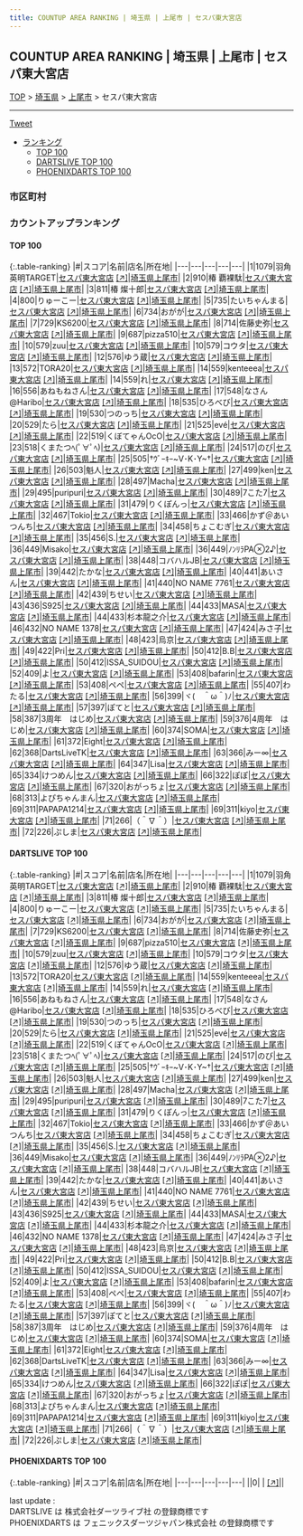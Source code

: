 ```yaml
---
title: COUNTUP AREA RANKING | 埼玉県 | 上尾市 | セスパ東大宮店
---
```

## COUNTUP AREA RANKING | 埼玉県 | 上尾市 | セスパ東大宮店

[TOP](/darts/rank/) > [埼玉県](/darts/rank/埼玉県/) > [上尾市](/darts/rank/埼玉県/上尾市/) > セスパ東大宮店

___

<a href="https://twitter.com/share?ref_src=twsrc%5Etfw" data-text="COUNTUP AREA RANKING | 埼玉県上尾市セスパ東大宮店" class="twitter-share-button" data-hashtags="DARTSLIVE,PHOENIXDARTS,darts,ダーツ" data-show-count="false">Tweet</a>

* [ランキング](#カウントアップランキング)
    * [TOP 100](#top-100)
    * [DARTSLIVE TOP 100](#dartslive-top-100)
    * [PHOENIXDARTS TOP 100](#phoenixdarts-top-100)

### 市区町村

<ul>

</ul>

### カウントアップランキング

#### TOP 100



{:.table-ranking}
|#|スコア|名前|店名|所在地|
|---|---|---|---|---|
|1|1079|<span class="rank-name-dl">羽角英明TARGET</span>|<a href="/darts/rank/shops/ed262f0c6525d0c70d9b047a20a7ba1e.html">セスパ東大宮店</a> <a href="https://search.dartslive.com/jp/shop/ed262f0c6525d0c70d9b047a20a7ba1e">[↗]</a>|<a href="/darts/rank/埼玉県/上尾市">埼玉県上尾市</a>|
|2|910|<span class="rank-name-dl">椿 覇裸駄</span>|<a href="/darts/rank/shops/ed262f0c6525d0c70d9b047a20a7ba1e.html">セスパ東大宮店</a> <a href="https://search.dartslive.com/jp/shop/ed262f0c6525d0c70d9b047a20a7ba1e">[↗]</a>|<a href="/darts/rank/埼玉県/上尾市">埼玉県上尾市</a>|
|3|811|<span class="rank-name-dl">椿 燦十郎</span>|<a href="/darts/rank/shops/ed262f0c6525d0c70d9b047a20a7ba1e.html">セスパ東大宮店</a> <a href="https://search.dartslive.com/jp/shop/ed262f0c6525d0c70d9b047a20a7ba1e">[↗]</a>|<a href="/darts/rank/埼玉県/上尾市">埼玉県上尾市</a>|
|4|800|<span class="rank-name-dl">りゅーこー</span>|<a href="/darts/rank/shops/ed262f0c6525d0c70d9b047a20a7ba1e.html">セスパ東大宮店</a> <a href="https://search.dartslive.com/jp/shop/ed262f0c6525d0c70d9b047a20a7ba1e">[↗]</a>|<a href="/darts/rank/埼玉県/上尾市">埼玉県上尾市</a>|
|5|735|<span class="rank-name-dl">たいちゃんまる</span>|<a href="/darts/rank/shops/ed262f0c6525d0c70d9b047a20a7ba1e.html">セスパ東大宮店</a> <a href="https://search.dartslive.com/jp/shop/ed262f0c6525d0c70d9b047a20a7ba1e">[↗]</a>|<a href="/darts/rank/埼玉県/上尾市">埼玉県上尾市</a>|
|6|734|<span class="rank-name-dl">おがが</span>|<a href="/darts/rank/shops/ed262f0c6525d0c70d9b047a20a7ba1e.html">セスパ東大宮店</a> <a href="https://search.dartslive.com/jp/shop/ed262f0c6525d0c70d9b047a20a7ba1e">[↗]</a>|<a href="/darts/rank/埼玉県/上尾市">埼玉県上尾市</a>|
|7|729|<span class="rank-name-dl">KS6200</span>|<a href="/darts/rank/shops/ed262f0c6525d0c70d9b047a20a7ba1e.html">セスパ東大宮店</a> <a href="https://search.dartslive.com/jp/shop/ed262f0c6525d0c70d9b047a20a7ba1e">[↗]</a>|<a href="/darts/rank/埼玉県/上尾市">埼玉県上尾市</a>|
|8|714|<span class="rank-name-dl">佐藤史弥</span>|<a href="/darts/rank/shops/ed262f0c6525d0c70d9b047a20a7ba1e.html">セスパ東大宮店</a> <a href="https://search.dartslive.com/jp/shop/ed262f0c6525d0c70d9b047a20a7ba1e">[↗]</a>|<a href="/darts/rank/埼玉県/上尾市">埼玉県上尾市</a>|
|9|687|<span class="rank-name-dl">pizza510</span>|<a href="/darts/rank/shops/ed262f0c6525d0c70d9b047a20a7ba1e.html">セスパ東大宮店</a> <a href="https://search.dartslive.com/jp/shop/ed262f0c6525d0c70d9b047a20a7ba1e">[↗]</a>|<a href="/darts/rank/埼玉県/上尾市">埼玉県上尾市</a>|
|10|579|<span class="rank-name-dl">zuu</span>|<a href="/darts/rank/shops/ed262f0c6525d0c70d9b047a20a7ba1e.html">セスパ東大宮店</a> <a href="https://search.dartslive.com/jp/shop/ed262f0c6525d0c70d9b047a20a7ba1e">[↗]</a>|<a href="/darts/rank/埼玉県/上尾市">埼玉県上尾市</a>|
|10|579|<span class="rank-name-dl">コウタ</span>|<a href="/darts/rank/shops/ed262f0c6525d0c70d9b047a20a7ba1e.html">セスパ東大宮店</a> <a href="https://search.dartslive.com/jp/shop/ed262f0c6525d0c70d9b047a20a7ba1e">[↗]</a>|<a href="/darts/rank/埼玉県/上尾市">埼玉県上尾市</a>|
|12|576|<span class="rank-name-dl">ゆう蔵</span>|<a href="/darts/rank/shops/ed262f0c6525d0c70d9b047a20a7ba1e.html">セスパ東大宮店</a> <a href="https://search.dartslive.com/jp/shop/ed262f0c6525d0c70d9b047a20a7ba1e">[↗]</a>|<a href="/darts/rank/埼玉県/上尾市">埼玉県上尾市</a>|
|13|572|<span class="rank-name-dl">TORA20</span>|<a href="/darts/rank/shops/ed262f0c6525d0c70d9b047a20a7ba1e.html">セスパ東大宮店</a> <a href="https://search.dartslive.com/jp/shop/ed262f0c6525d0c70d9b047a20a7ba1e">[↗]</a>|<a href="/darts/rank/埼玉県/上尾市">埼玉県上尾市</a>|
|14|559|<span class="rank-name-dl">kenteeea</span>|<a href="/darts/rank/shops/ed262f0c6525d0c70d9b047a20a7ba1e.html">セスパ東大宮店</a> <a href="https://search.dartslive.com/jp/shop/ed262f0c6525d0c70d9b047a20a7ba1e">[↗]</a>|<a href="/darts/rank/埼玉県/上尾市">埼玉県上尾市</a>|
|14|559|<span class="rank-name-dl">れ</span>|<a href="/darts/rank/shops/ed262f0c6525d0c70d9b047a20a7ba1e.html">セスパ東大宮店</a> <a href="https://search.dartslive.com/jp/shop/ed262f0c6525d0c70d9b047a20a7ba1e">[↗]</a>|<a href="/darts/rank/埼玉県/上尾市">埼玉県上尾市</a>|
|16|556|<span class="rank-name-dl">あねもねさん</span>|<a href="/darts/rank/shops/ed262f0c6525d0c70d9b047a20a7ba1e.html">セスパ東大宮店</a> <a href="https://search.dartslive.com/jp/shop/ed262f0c6525d0c70d9b047a20a7ba1e">[↗]</a>|<a href="/darts/rank/埼玉県/上尾市">埼玉県上尾市</a>|
|17|548|<span class="rank-name-dl">なさん@Haribo</span>|<a href="/darts/rank/shops/ed262f0c6525d0c70d9b047a20a7ba1e.html">セスパ東大宮店</a> <a href="https://search.dartslive.com/jp/shop/ed262f0c6525d0c70d9b047a20a7ba1e">[↗]</a>|<a href="/darts/rank/埼玉県/上尾市">埼玉県上尾市</a>|
|18|535|<span class="rank-name-dl">ひろべび</span>|<a href="/darts/rank/shops/ed262f0c6525d0c70d9b047a20a7ba1e.html">セスパ東大宮店</a> <a href="https://search.dartslive.com/jp/shop/ed262f0c6525d0c70d9b047a20a7ba1e">[↗]</a>|<a href="/darts/rank/埼玉県/上尾市">埼玉県上尾市</a>|
|19|530|<span class="rank-name-dl">つのっち</span>|<a href="/darts/rank/shops/ed262f0c6525d0c70d9b047a20a7ba1e.html">セスパ東大宮店</a> <a href="https://search.dartslive.com/jp/shop/ed262f0c6525d0c70d9b047a20a7ba1e">[↗]</a>|<a href="/darts/rank/埼玉県/上尾市">埼玉県上尾市</a>|
|20|529|<span class="rank-name-dl">たら</span>|<a href="/darts/rank/shops/ed262f0c6525d0c70d9b047a20a7ba1e.html">セスパ東大宮店</a> <a href="https://search.dartslive.com/jp/shop/ed262f0c6525d0c70d9b047a20a7ba1e">[↗]</a>|<a href="/darts/rank/埼玉県/上尾市">埼玉県上尾市</a>|
|21|525|<span class="rank-name-dl">evé</span>|<a href="/darts/rank/shops/ed262f0c6525d0c70d9b047a20a7ba1e.html">セスパ東大宮店</a> <a href="https://search.dartslive.com/jp/shop/ed262f0c6525d0c70d9b047a20a7ba1e">[↗]</a>|<a href="/darts/rank/埼玉県/上尾市">埼玉県上尾市</a>|
|22|519|<span class="rank-name-dl">くぼてゃんOcO</span>|<a href="/darts/rank/shops/ed262f0c6525d0c70d9b047a20a7ba1e.html">セスパ東大宮店</a> <a href="https://search.dartslive.com/jp/shop/ed262f0c6525d0c70d9b047a20a7ba1e">[↗]</a>|<a href="/darts/rank/埼玉県/上尾市">埼玉県上尾市</a>|
|23|518|<span class="rank-name-dl">くまたつﾍ(ﾟ∀ﾟﾍ)</span>|<a href="/darts/rank/shops/ed262f0c6525d0c70d9b047a20a7ba1e.html">セスパ東大宮店</a> <a href="https://search.dartslive.com/jp/shop/ed262f0c6525d0c70d9b047a20a7ba1e">[↗]</a>|<a href="/darts/rank/埼玉県/上尾市">埼玉県上尾市</a>|
|24|517|<span class="rank-name-dl">のび</span>|<a href="/darts/rank/shops/ed262f0c6525d0c70d9b047a20a7ba1e.html">セスパ東大宮店</a> <a href="https://search.dartslive.com/jp/shop/ed262f0c6525d0c70d9b047a20a7ba1e">[↗]</a>|<a href="/darts/rank/埼玉県/上尾市">埼玉県上尾市</a>|
|25|505|<span class="rank-name-dl">†ｳﾞｰｷｰ~V･K･Y~†</span>|<a href="/darts/rank/shops/ed262f0c6525d0c70d9b047a20a7ba1e.html">セスパ東大宮店</a> <a href="https://search.dartslive.com/jp/shop/ed262f0c6525d0c70d9b047a20a7ba1e">[↗]</a>|<a href="/darts/rank/埼玉県/上尾市">埼玉県上尾市</a>|
|26|503|<span class="rank-name-dl">魁人</span>|<a href="/darts/rank/shops/ed262f0c6525d0c70d9b047a20a7ba1e.html">セスパ東大宮店</a> <a href="https://search.dartslive.com/jp/shop/ed262f0c6525d0c70d9b047a20a7ba1e">[↗]</a>|<a href="/darts/rank/埼玉県/上尾市">埼玉県上尾市</a>|
|27|499|<span class="rank-name-dl">ken</span>|<a href="/darts/rank/shops/ed262f0c6525d0c70d9b047a20a7ba1e.html">セスパ東大宮店</a> <a href="https://search.dartslive.com/jp/shop/ed262f0c6525d0c70d9b047a20a7ba1e">[↗]</a>|<a href="/darts/rank/埼玉県/上尾市">埼玉県上尾市</a>|
|28|497|<span class="rank-name-dl">Macha</span>|<a href="/darts/rank/shops/ed262f0c6525d0c70d9b047a20a7ba1e.html">セスパ東大宮店</a> <a href="https://search.dartslive.com/jp/shop/ed262f0c6525d0c70d9b047a20a7ba1e">[↗]</a>|<a href="/darts/rank/埼玉県/上尾市">埼玉県上尾市</a>|
|29|495|<span class="rank-name-dl">puripuri</span>|<a href="/darts/rank/shops/ed262f0c6525d0c70d9b047a20a7ba1e.html">セスパ東大宮店</a> <a href="https://search.dartslive.com/jp/shop/ed262f0c6525d0c70d9b047a20a7ba1e">[↗]</a>|<a href="/darts/rank/埼玉県/上尾市">埼玉県上尾市</a>|
|30|489|<span class="rank-name-dl">7こた7</span>|<a href="/darts/rank/shops/ed262f0c6525d0c70d9b047a20a7ba1e.html">セスパ東大宮店</a> <a href="https://search.dartslive.com/jp/shop/ed262f0c6525d0c70d9b047a20a7ba1e">[↗]</a>|<a href="/darts/rank/埼玉県/上尾市">埼玉県上尾市</a>|
|31|479|<span class="rank-name-dl">りくぽんっ</span>|<a href="/darts/rank/shops/ed262f0c6525d0c70d9b047a20a7ba1e.html">セスパ東大宮店</a> <a href="https://search.dartslive.com/jp/shop/ed262f0c6525d0c70d9b047a20a7ba1e">[↗]</a>|<a href="/darts/rank/埼玉県/上尾市">埼玉県上尾市</a>|
|32|467|<span class="rank-name-dl">Tokio</span>|<a href="/darts/rank/shops/ed262f0c6525d0c70d9b047a20a7ba1e.html">セスパ東大宮店</a> <a href="https://search.dartslive.com/jp/shop/ed262f0c6525d0c70d9b047a20a7ba1e">[↗]</a>|<a href="/darts/rank/埼玉県/上尾市">埼玉県上尾市</a>|
|33|466|<span class="rank-name-dl">かず＠あいつんち</span>|<a href="/darts/rank/shops/ed262f0c6525d0c70d9b047a20a7ba1e.html">セスパ東大宮店</a> <a href="https://search.dartslive.com/jp/shop/ed262f0c6525d0c70d9b047a20a7ba1e">[↗]</a>|<a href="/darts/rank/埼玉県/上尾市">埼玉県上尾市</a>|
|34|458|<span class="rank-name-dl">ちょこむぎ</span>|<a href="/darts/rank/shops/ed262f0c6525d0c70d9b047a20a7ba1e.html">セスパ東大宮店</a> <a href="https://search.dartslive.com/jp/shop/ed262f0c6525d0c70d9b047a20a7ba1e">[↗]</a>|<a href="/darts/rank/埼玉県/上尾市">埼玉県上尾市</a>|
|35|456|<span class="rank-name-dl">S.</span>|<a href="/darts/rank/shops/ed262f0c6525d0c70d9b047a20a7ba1e.html">セスパ東大宮店</a> <a href="https://search.dartslive.com/jp/shop/ed262f0c6525d0c70d9b047a20a7ba1e">[↗]</a>|<a href="/darts/rank/埼玉県/上尾市">埼玉県上尾市</a>|
|36|449|<span class="rank-name-dl">Misako</span>|<a href="/darts/rank/shops/ed262f0c6525d0c70d9b047a20a7ba1e.html">セスパ東大宮店</a> <a href="https://search.dartslive.com/jp/shop/ed262f0c6525d0c70d9b047a20a7ba1e">[↗]</a>|<a href="/darts/rank/埼玉県/上尾市">埼玉県上尾市</a>|
|36|449|<span class="rank-name-dl">ﾉﾝﾘﾗPA⊗2♪</span>|<a href="/darts/rank/shops/ed262f0c6525d0c70d9b047a20a7ba1e.html">セスパ東大宮店</a> <a href="https://search.dartslive.com/jp/shop/ed262f0c6525d0c70d9b047a20a7ba1e">[↗]</a>|<a href="/darts/rank/埼玉県/上尾市">埼玉県上尾市</a>|
|38|448|<span class="rank-name-dl">コバハルJB</span>|<a href="/darts/rank/shops/ed262f0c6525d0c70d9b047a20a7ba1e.html">セスパ東大宮店</a> <a href="https://search.dartslive.com/jp/shop/ed262f0c6525d0c70d9b047a20a7ba1e">[↗]</a>|<a href="/darts/rank/埼玉県/上尾市">埼玉県上尾市</a>|
|39|442|<span class="rank-name-dl">たかな</span>|<a href="/darts/rank/shops/ed262f0c6525d0c70d9b047a20a7ba1e.html">セスパ東大宮店</a> <a href="https://search.dartslive.com/jp/shop/ed262f0c6525d0c70d9b047a20a7ba1e">[↗]</a>|<a href="/darts/rank/埼玉県/上尾市">埼玉県上尾市</a>|
|40|441|<span class="rank-name-dl">あいさん</span>|<a href="/darts/rank/shops/ed262f0c6525d0c70d9b047a20a7ba1e.html">セスパ東大宮店</a> <a href="https://search.dartslive.com/jp/shop/ed262f0c6525d0c70d9b047a20a7ba1e">[↗]</a>|<a href="/darts/rank/埼玉県/上尾市">埼玉県上尾市</a>|
|41|440|<span class="rank-name-dl">NO NAME 7761</span>|<a href="/darts/rank/shops/ed262f0c6525d0c70d9b047a20a7ba1e.html">セスパ東大宮店</a> <a href="https://search.dartslive.com/jp/shop/ed262f0c6525d0c70d9b047a20a7ba1e">[↗]</a>|<a href="/darts/rank/埼玉県/上尾市">埼玉県上尾市</a>|
|42|439|<span class="rank-name-dl">ちせい</span>|<a href="/darts/rank/shops/ed262f0c6525d0c70d9b047a20a7ba1e.html">セスパ東大宮店</a> <a href="https://search.dartslive.com/jp/shop/ed262f0c6525d0c70d9b047a20a7ba1e">[↗]</a>|<a href="/darts/rank/埼玉県/上尾市">埼玉県上尾市</a>|
|43|436|<span class="rank-name-dl">S925</span>|<a href="/darts/rank/shops/ed262f0c6525d0c70d9b047a20a7ba1e.html">セスパ東大宮店</a> <a href="https://search.dartslive.com/jp/shop/ed262f0c6525d0c70d9b047a20a7ba1e">[↗]</a>|<a href="/darts/rank/埼玉県/上尾市">埼玉県上尾市</a>|
|44|433|<span class="rank-name-dl">MASA</span>|<a href="/darts/rank/shops/ed262f0c6525d0c70d9b047a20a7ba1e.html">セスパ東大宮店</a> <a href="https://search.dartslive.com/jp/shop/ed262f0c6525d0c70d9b047a20a7ba1e">[↗]</a>|<a href="/darts/rank/埼玉県/上尾市">埼玉県上尾市</a>|
|44|433|<span class="rank-name-dl">杉本龍之介</span>|<a href="/darts/rank/shops/ed262f0c6525d0c70d9b047a20a7ba1e.html">セスパ東大宮店</a> <a href="https://search.dartslive.com/jp/shop/ed262f0c6525d0c70d9b047a20a7ba1e">[↗]</a>|<a href="/darts/rank/埼玉県/上尾市">埼玉県上尾市</a>|
|46|432|<span class="rank-name-dl">NO NAME 1378</span>|<a href="/darts/rank/shops/ed262f0c6525d0c70d9b047a20a7ba1e.html">セスパ東大宮店</a> <a href="https://search.dartslive.com/jp/shop/ed262f0c6525d0c70d9b047a20a7ba1e">[↗]</a>|<a href="/darts/rank/埼玉県/上尾市">埼玉県上尾市</a>|
|47|424|<span class="rank-name-dl">みさ子</span>|<a href="/darts/rank/shops/ed262f0c6525d0c70d9b047a20a7ba1e.html">セスパ東大宮店</a> <a href="https://search.dartslive.com/jp/shop/ed262f0c6525d0c70d9b047a20a7ba1e">[↗]</a>|<a href="/darts/rank/埼玉県/上尾市">埼玉県上尾市</a>|
|48|423|<span class="rank-name-dl">烏京</span>|<a href="/darts/rank/shops/ed262f0c6525d0c70d9b047a20a7ba1e.html">セスパ東大宮店</a> <a href="https://search.dartslive.com/jp/shop/ed262f0c6525d0c70d9b047a20a7ba1e">[↗]</a>|<a href="/darts/rank/埼玉県/上尾市">埼玉県上尾市</a>|
|49|422|<span class="rank-name-dl">Pri</span>|<a href="/darts/rank/shops/ed262f0c6525d0c70d9b047a20a7ba1e.html">セスパ東大宮店</a> <a href="https://search.dartslive.com/jp/shop/ed262f0c6525d0c70d9b047a20a7ba1e">[↗]</a>|<a href="/darts/rank/埼玉県/上尾市">埼玉県上尾市</a>|
|50|412|<span class="rank-name-dl">B.B</span>|<a href="/darts/rank/shops/ed262f0c6525d0c70d9b047a20a7ba1e.html">セスパ東大宮店</a> <a href="https://search.dartslive.com/jp/shop/ed262f0c6525d0c70d9b047a20a7ba1e">[↗]</a>|<a href="/darts/rank/埼玉県/上尾市">埼玉県上尾市</a>|
|50|412|<span class="rank-name-dl">ISSA_SUIDOU</span>|<a href="/darts/rank/shops/ed262f0c6525d0c70d9b047a20a7ba1e.html">セスパ東大宮店</a> <a href="https://search.dartslive.com/jp/shop/ed262f0c6525d0c70d9b047a20a7ba1e">[↗]</a>|<a href="/darts/rank/埼玉県/上尾市">埼玉県上尾市</a>|
|52|409|<span class="rank-name-dl">よ</span>|<a href="/darts/rank/shops/ed262f0c6525d0c70d9b047a20a7ba1e.html">セスパ東大宮店</a> <a href="https://search.dartslive.com/jp/shop/ed262f0c6525d0c70d9b047a20a7ba1e">[↗]</a>|<a href="/darts/rank/埼玉県/上尾市">埼玉県上尾市</a>|
|53|408|<span class="rank-name-dl">bafarin</span>|<a href="/darts/rank/shops/ed262f0c6525d0c70d9b047a20a7ba1e.html">セスパ東大宮店</a> <a href="https://search.dartslive.com/jp/shop/ed262f0c6525d0c70d9b047a20a7ba1e">[↗]</a>|<a href="/darts/rank/埼玉県/上尾市">埼玉県上尾市</a>|
|53|408|<span class="rank-name-dl">ペペ</span>|<a href="/darts/rank/shops/ed262f0c6525d0c70d9b047a20a7ba1e.html">セスパ東大宮店</a> <a href="https://search.dartslive.com/jp/shop/ed262f0c6525d0c70d9b047a20a7ba1e">[↗]</a>|<a href="/darts/rank/埼玉県/上尾市">埼玉県上尾市</a>|
|55|407|<span class="rank-name-dl">わたる</span>|<a href="/darts/rank/shops/ed262f0c6525d0c70d9b047a20a7ba1e.html">セスパ東大宮店</a> <a href="https://search.dartslive.com/jp/shop/ed262f0c6525d0c70d9b047a20a7ba1e">[↗]</a>|<a href="/darts/rank/埼玉県/上尾市">埼玉県上尾市</a>|
|56|399|<span class="rank-name-dl">ヾ(　＾ω＾)ﾉ</span>|<a href="/darts/rank/shops/ed262f0c6525d0c70d9b047a20a7ba1e.html">セスパ東大宮店</a> <a href="https://search.dartslive.com/jp/shop/ed262f0c6525d0c70d9b047a20a7ba1e">[↗]</a>|<a href="/darts/rank/埼玉県/上尾市">埼玉県上尾市</a>|
|57|397|<span class="rank-name-dl">ぽてと</span>|<a href="/darts/rank/shops/ed262f0c6525d0c70d9b047a20a7ba1e.html">セスパ東大宮店</a> <a href="https://search.dartslive.com/jp/shop/ed262f0c6525d0c70d9b047a20a7ba1e">[↗]</a>|<a href="/darts/rank/埼玉県/上尾市">埼玉県上尾市</a>|
|58|387|<span class="rank-name-dl">3周年　はじめ</span>|<a href="/darts/rank/shops/ed262f0c6525d0c70d9b047a20a7ba1e.html">セスパ東大宮店</a> <a href="https://search.dartslive.com/jp/shop/ed262f0c6525d0c70d9b047a20a7ba1e">[↗]</a>|<a href="/darts/rank/埼玉県/上尾市">埼玉県上尾市</a>|
|59|376|<span class="rank-name-dl">4周年　はじめ</span>|<a href="/darts/rank/shops/ed262f0c6525d0c70d9b047a20a7ba1e.html">セスパ東大宮店</a> <a href="https://search.dartslive.com/jp/shop/ed262f0c6525d0c70d9b047a20a7ba1e">[↗]</a>|<a href="/darts/rank/埼玉県/上尾市">埼玉県上尾市</a>|
|60|374|<span class="rank-name-dl">SOMA</span>|<a href="/darts/rank/shops/ed262f0c6525d0c70d9b047a20a7ba1e.html">セスパ東大宮店</a> <a href="https://search.dartslive.com/jp/shop/ed262f0c6525d0c70d9b047a20a7ba1e">[↗]</a>|<a href="/darts/rank/埼玉県/上尾市">埼玉県上尾市</a>|
|61|372|<span class="rank-name-dl">Eight</span>|<a href="/darts/rank/shops/ed262f0c6525d0c70d9b047a20a7ba1e.html">セスパ東大宮店</a> <a href="https://search.dartslive.com/jp/shop/ed262f0c6525d0c70d9b047a20a7ba1e">[↗]</a>|<a href="/darts/rank/埼玉県/上尾市">埼玉県上尾市</a>|
|62|368|<span class="rank-name-dl">DartsLiveTK</span>|<a href="/darts/rank/shops/ed262f0c6525d0c70d9b047a20a7ba1e.html">セスパ東大宮店</a> <a href="https://search.dartslive.com/jp/shop/ed262f0c6525d0c70d9b047a20a7ba1e">[↗]</a>|<a href="/darts/rank/埼玉県/上尾市">埼玉県上尾市</a>|
|63|366|<span class="rank-name-dl">みー∞</span>|<a href="/darts/rank/shops/ed262f0c6525d0c70d9b047a20a7ba1e.html">セスパ東大宮店</a> <a href="https://search.dartslive.com/jp/shop/ed262f0c6525d0c70d9b047a20a7ba1e">[↗]</a>|<a href="/darts/rank/埼玉県/上尾市">埼玉県上尾市</a>|
|64|347|<span class="rank-name-dl">Lisa</span>|<a href="/darts/rank/shops/ed262f0c6525d0c70d9b047a20a7ba1e.html">セスパ東大宮店</a> <a href="https://search.dartslive.com/jp/shop/ed262f0c6525d0c70d9b047a20a7ba1e">[↗]</a>|<a href="/darts/rank/埼玉県/上尾市">埼玉県上尾市</a>|
|65|334|<span class="rank-name-dl">けつめん</span>|<a href="/darts/rank/shops/ed262f0c6525d0c70d9b047a20a7ba1e.html">セスパ東大宮店</a> <a href="https://search.dartslive.com/jp/shop/ed262f0c6525d0c70d9b047a20a7ba1e">[↗]</a>|<a href="/darts/rank/埼玉県/上尾市">埼玉県上尾市</a>|
|66|322|<span class="rank-name-dl">ぽぽ</span>|<a href="/darts/rank/shops/ed262f0c6525d0c70d9b047a20a7ba1e.html">セスパ東大宮店</a> <a href="https://search.dartslive.com/jp/shop/ed262f0c6525d0c70d9b047a20a7ba1e">[↗]</a>|<a href="/darts/rank/埼玉県/上尾市">埼玉県上尾市</a>|
|67|320|<span class="rank-name-dl">おがっちょ</span>|<a href="/darts/rank/shops/ed262f0c6525d0c70d9b047a20a7ba1e.html">セスパ東大宮店</a> <a href="https://search.dartslive.com/jp/shop/ed262f0c6525d0c70d9b047a20a7ba1e">[↗]</a>|<a href="/darts/rank/埼玉県/上尾市">埼玉県上尾市</a>|
|68|313|<span class="rank-name-dl">よぴちゃんまん</span>|<a href="/darts/rank/shops/ed262f0c6525d0c70d9b047a20a7ba1e.html">セスパ東大宮店</a> <a href="https://search.dartslive.com/jp/shop/ed262f0c6525d0c70d9b047a20a7ba1e">[↗]</a>|<a href="/darts/rank/埼玉県/上尾市">埼玉県上尾市</a>|
|69|311|<span class="rank-name-dl">PAPAPA1214</span>|<a href="/darts/rank/shops/ed262f0c6525d0c70d9b047a20a7ba1e.html">セスパ東大宮店</a> <a href="https://search.dartslive.com/jp/shop/ed262f0c6525d0c70d9b047a20a7ba1e">[↗]</a>|<a href="/darts/rank/埼玉県/上尾市">埼玉県上尾市</a>|
|69|311|<span class="rank-name-dl">kiyo</span>|<a href="/darts/rank/shops/ed262f0c6525d0c70d9b047a20a7ba1e.html">セスパ東大宮店</a> <a href="https://search.dartslive.com/jp/shop/ed262f0c6525d0c70d9b047a20a7ba1e">[↗]</a>|<a href="/darts/rank/埼玉県/上尾市">埼玉県上尾市</a>|
|71|266|<span class="rank-name-dl">（＾∇＾）</span>|<a href="/darts/rank/shops/ed262f0c6525d0c70d9b047a20a7ba1e.html">セスパ東大宮店</a> <a href="https://search.dartslive.com/jp/shop/ed262f0c6525d0c70d9b047a20a7ba1e">[↗]</a>|<a href="/darts/rank/埼玉県/上尾市">埼玉県上尾市</a>|
|72|226|<span class="rank-name-dl">ぷしま</span>|<a href="/darts/rank/shops/ed262f0c6525d0c70d9b047a20a7ba1e.html">セスパ東大宮店</a> <a href="https://search.dartslive.com/jp/shop/ed262f0c6525d0c70d9b047a20a7ba1e">[↗]</a>|<a href="/darts/rank/埼玉県/上尾市">埼玉県上尾市</a>|


#### DARTSLIVE TOP 100



{:.table-ranking}
|#|スコア|名前|店名|所在地|
|---|---|---|---|---|
|1|1079|<span class="rank-name-dl">羽角英明TARGET</span>|<a href="/darts/rank/shops/ed262f0c6525d0c70d9b047a20a7ba1e.html">セスパ東大宮店</a> <a href="https://search.dartslive.com/jp/shop/ed262f0c6525d0c70d9b047a20a7ba1e">[↗]</a>|<a href="/darts/rank/埼玉県/上尾市">埼玉県上尾市</a>|
|2|910|<span class="rank-name-dl">椿 覇裸駄</span>|<a href="/darts/rank/shops/ed262f0c6525d0c70d9b047a20a7ba1e.html">セスパ東大宮店</a> <a href="https://search.dartslive.com/jp/shop/ed262f0c6525d0c70d9b047a20a7ba1e">[↗]</a>|<a href="/darts/rank/埼玉県/上尾市">埼玉県上尾市</a>|
|3|811|<span class="rank-name-dl">椿 燦十郎</span>|<a href="/darts/rank/shops/ed262f0c6525d0c70d9b047a20a7ba1e.html">セスパ東大宮店</a> <a href="https://search.dartslive.com/jp/shop/ed262f0c6525d0c70d9b047a20a7ba1e">[↗]</a>|<a href="/darts/rank/埼玉県/上尾市">埼玉県上尾市</a>|
|4|800|<span class="rank-name-dl">りゅーこー</span>|<a href="/darts/rank/shops/ed262f0c6525d0c70d9b047a20a7ba1e.html">セスパ東大宮店</a> <a href="https://search.dartslive.com/jp/shop/ed262f0c6525d0c70d9b047a20a7ba1e">[↗]</a>|<a href="/darts/rank/埼玉県/上尾市">埼玉県上尾市</a>|
|5|735|<span class="rank-name-dl">たいちゃんまる</span>|<a href="/darts/rank/shops/ed262f0c6525d0c70d9b047a20a7ba1e.html">セスパ東大宮店</a> <a href="https://search.dartslive.com/jp/shop/ed262f0c6525d0c70d9b047a20a7ba1e">[↗]</a>|<a href="/darts/rank/埼玉県/上尾市">埼玉県上尾市</a>|
|6|734|<span class="rank-name-dl">おがが</span>|<a href="/darts/rank/shops/ed262f0c6525d0c70d9b047a20a7ba1e.html">セスパ東大宮店</a> <a href="https://search.dartslive.com/jp/shop/ed262f0c6525d0c70d9b047a20a7ba1e">[↗]</a>|<a href="/darts/rank/埼玉県/上尾市">埼玉県上尾市</a>|
|7|729|<span class="rank-name-dl">KS6200</span>|<a href="/darts/rank/shops/ed262f0c6525d0c70d9b047a20a7ba1e.html">セスパ東大宮店</a> <a href="https://search.dartslive.com/jp/shop/ed262f0c6525d0c70d9b047a20a7ba1e">[↗]</a>|<a href="/darts/rank/埼玉県/上尾市">埼玉県上尾市</a>|
|8|714|<span class="rank-name-dl">佐藤史弥</span>|<a href="/darts/rank/shops/ed262f0c6525d0c70d9b047a20a7ba1e.html">セスパ東大宮店</a> <a href="https://search.dartslive.com/jp/shop/ed262f0c6525d0c70d9b047a20a7ba1e">[↗]</a>|<a href="/darts/rank/埼玉県/上尾市">埼玉県上尾市</a>|
|9|687|<span class="rank-name-dl">pizza510</span>|<a href="/darts/rank/shops/ed262f0c6525d0c70d9b047a20a7ba1e.html">セスパ東大宮店</a> <a href="https://search.dartslive.com/jp/shop/ed262f0c6525d0c70d9b047a20a7ba1e">[↗]</a>|<a href="/darts/rank/埼玉県/上尾市">埼玉県上尾市</a>|
|10|579|<span class="rank-name-dl">zuu</span>|<a href="/darts/rank/shops/ed262f0c6525d0c70d9b047a20a7ba1e.html">セスパ東大宮店</a> <a href="https://search.dartslive.com/jp/shop/ed262f0c6525d0c70d9b047a20a7ba1e">[↗]</a>|<a href="/darts/rank/埼玉県/上尾市">埼玉県上尾市</a>|
|10|579|<span class="rank-name-dl">コウタ</span>|<a href="/darts/rank/shops/ed262f0c6525d0c70d9b047a20a7ba1e.html">セスパ東大宮店</a> <a href="https://search.dartslive.com/jp/shop/ed262f0c6525d0c70d9b047a20a7ba1e">[↗]</a>|<a href="/darts/rank/埼玉県/上尾市">埼玉県上尾市</a>|
|12|576|<span class="rank-name-dl">ゆう蔵</span>|<a href="/darts/rank/shops/ed262f0c6525d0c70d9b047a20a7ba1e.html">セスパ東大宮店</a> <a href="https://search.dartslive.com/jp/shop/ed262f0c6525d0c70d9b047a20a7ba1e">[↗]</a>|<a href="/darts/rank/埼玉県/上尾市">埼玉県上尾市</a>|
|13|572|<span class="rank-name-dl">TORA20</span>|<a href="/darts/rank/shops/ed262f0c6525d0c70d9b047a20a7ba1e.html">セスパ東大宮店</a> <a href="https://search.dartslive.com/jp/shop/ed262f0c6525d0c70d9b047a20a7ba1e">[↗]</a>|<a href="/darts/rank/埼玉県/上尾市">埼玉県上尾市</a>|
|14|559|<span class="rank-name-dl">kenteeea</span>|<a href="/darts/rank/shops/ed262f0c6525d0c70d9b047a20a7ba1e.html">セスパ東大宮店</a> <a href="https://search.dartslive.com/jp/shop/ed262f0c6525d0c70d9b047a20a7ba1e">[↗]</a>|<a href="/darts/rank/埼玉県/上尾市">埼玉県上尾市</a>|
|14|559|<span class="rank-name-dl">れ</span>|<a href="/darts/rank/shops/ed262f0c6525d0c70d9b047a20a7ba1e.html">セスパ東大宮店</a> <a href="https://search.dartslive.com/jp/shop/ed262f0c6525d0c70d9b047a20a7ba1e">[↗]</a>|<a href="/darts/rank/埼玉県/上尾市">埼玉県上尾市</a>|
|16|556|<span class="rank-name-dl">あねもねさん</span>|<a href="/darts/rank/shops/ed262f0c6525d0c70d9b047a20a7ba1e.html">セスパ東大宮店</a> <a href="https://search.dartslive.com/jp/shop/ed262f0c6525d0c70d9b047a20a7ba1e">[↗]</a>|<a href="/darts/rank/埼玉県/上尾市">埼玉県上尾市</a>|
|17|548|<span class="rank-name-dl">なさん@Haribo</span>|<a href="/darts/rank/shops/ed262f0c6525d0c70d9b047a20a7ba1e.html">セスパ東大宮店</a> <a href="https://search.dartslive.com/jp/shop/ed262f0c6525d0c70d9b047a20a7ba1e">[↗]</a>|<a href="/darts/rank/埼玉県/上尾市">埼玉県上尾市</a>|
|18|535|<span class="rank-name-dl">ひろべび</span>|<a href="/darts/rank/shops/ed262f0c6525d0c70d9b047a20a7ba1e.html">セスパ東大宮店</a> <a href="https://search.dartslive.com/jp/shop/ed262f0c6525d0c70d9b047a20a7ba1e">[↗]</a>|<a href="/darts/rank/埼玉県/上尾市">埼玉県上尾市</a>|
|19|530|<span class="rank-name-dl">つのっち</span>|<a href="/darts/rank/shops/ed262f0c6525d0c70d9b047a20a7ba1e.html">セスパ東大宮店</a> <a href="https://search.dartslive.com/jp/shop/ed262f0c6525d0c70d9b047a20a7ba1e">[↗]</a>|<a href="/darts/rank/埼玉県/上尾市">埼玉県上尾市</a>|
|20|529|<span class="rank-name-dl">たら</span>|<a href="/darts/rank/shops/ed262f0c6525d0c70d9b047a20a7ba1e.html">セスパ東大宮店</a> <a href="https://search.dartslive.com/jp/shop/ed262f0c6525d0c70d9b047a20a7ba1e">[↗]</a>|<a href="/darts/rank/埼玉県/上尾市">埼玉県上尾市</a>|
|21|525|<span class="rank-name-dl">evé</span>|<a href="/darts/rank/shops/ed262f0c6525d0c70d9b047a20a7ba1e.html">セスパ東大宮店</a> <a href="https://search.dartslive.com/jp/shop/ed262f0c6525d0c70d9b047a20a7ba1e">[↗]</a>|<a href="/darts/rank/埼玉県/上尾市">埼玉県上尾市</a>|
|22|519|<span class="rank-name-dl">くぼてゃんOcO</span>|<a href="/darts/rank/shops/ed262f0c6525d0c70d9b047a20a7ba1e.html">セスパ東大宮店</a> <a href="https://search.dartslive.com/jp/shop/ed262f0c6525d0c70d9b047a20a7ba1e">[↗]</a>|<a href="/darts/rank/埼玉県/上尾市">埼玉県上尾市</a>|
|23|518|<span class="rank-name-dl">くまたつﾍ(ﾟ∀ﾟﾍ)</span>|<a href="/darts/rank/shops/ed262f0c6525d0c70d9b047a20a7ba1e.html">セスパ東大宮店</a> <a href="https://search.dartslive.com/jp/shop/ed262f0c6525d0c70d9b047a20a7ba1e">[↗]</a>|<a href="/darts/rank/埼玉県/上尾市">埼玉県上尾市</a>|
|24|517|<span class="rank-name-dl">のび</span>|<a href="/darts/rank/shops/ed262f0c6525d0c70d9b047a20a7ba1e.html">セスパ東大宮店</a> <a href="https://search.dartslive.com/jp/shop/ed262f0c6525d0c70d9b047a20a7ba1e">[↗]</a>|<a href="/darts/rank/埼玉県/上尾市">埼玉県上尾市</a>|
|25|505|<span class="rank-name-dl">†ｳﾞｰｷｰ~V･K･Y~†</span>|<a href="/darts/rank/shops/ed262f0c6525d0c70d9b047a20a7ba1e.html">セスパ東大宮店</a> <a href="https://search.dartslive.com/jp/shop/ed262f0c6525d0c70d9b047a20a7ba1e">[↗]</a>|<a href="/darts/rank/埼玉県/上尾市">埼玉県上尾市</a>|
|26|503|<span class="rank-name-dl">魁人</span>|<a href="/darts/rank/shops/ed262f0c6525d0c70d9b047a20a7ba1e.html">セスパ東大宮店</a> <a href="https://search.dartslive.com/jp/shop/ed262f0c6525d0c70d9b047a20a7ba1e">[↗]</a>|<a href="/darts/rank/埼玉県/上尾市">埼玉県上尾市</a>|
|27|499|<span class="rank-name-dl">ken</span>|<a href="/darts/rank/shops/ed262f0c6525d0c70d9b047a20a7ba1e.html">セスパ東大宮店</a> <a href="https://search.dartslive.com/jp/shop/ed262f0c6525d0c70d9b047a20a7ba1e">[↗]</a>|<a href="/darts/rank/埼玉県/上尾市">埼玉県上尾市</a>|
|28|497|<span class="rank-name-dl">Macha</span>|<a href="/darts/rank/shops/ed262f0c6525d0c70d9b047a20a7ba1e.html">セスパ東大宮店</a> <a href="https://search.dartslive.com/jp/shop/ed262f0c6525d0c70d9b047a20a7ba1e">[↗]</a>|<a href="/darts/rank/埼玉県/上尾市">埼玉県上尾市</a>|
|29|495|<span class="rank-name-dl">puripuri</span>|<a href="/darts/rank/shops/ed262f0c6525d0c70d9b047a20a7ba1e.html">セスパ東大宮店</a> <a href="https://search.dartslive.com/jp/shop/ed262f0c6525d0c70d9b047a20a7ba1e">[↗]</a>|<a href="/darts/rank/埼玉県/上尾市">埼玉県上尾市</a>|
|30|489|<span class="rank-name-dl">7こた7</span>|<a href="/darts/rank/shops/ed262f0c6525d0c70d9b047a20a7ba1e.html">セスパ東大宮店</a> <a href="https://search.dartslive.com/jp/shop/ed262f0c6525d0c70d9b047a20a7ba1e">[↗]</a>|<a href="/darts/rank/埼玉県/上尾市">埼玉県上尾市</a>|
|31|479|<span class="rank-name-dl">りくぽんっ</span>|<a href="/darts/rank/shops/ed262f0c6525d0c70d9b047a20a7ba1e.html">セスパ東大宮店</a> <a href="https://search.dartslive.com/jp/shop/ed262f0c6525d0c70d9b047a20a7ba1e">[↗]</a>|<a href="/darts/rank/埼玉県/上尾市">埼玉県上尾市</a>|
|32|467|<span class="rank-name-dl">Tokio</span>|<a href="/darts/rank/shops/ed262f0c6525d0c70d9b047a20a7ba1e.html">セスパ東大宮店</a> <a href="https://search.dartslive.com/jp/shop/ed262f0c6525d0c70d9b047a20a7ba1e">[↗]</a>|<a href="/darts/rank/埼玉県/上尾市">埼玉県上尾市</a>|
|33|466|<span class="rank-name-dl">かず＠あいつんち</span>|<a href="/darts/rank/shops/ed262f0c6525d0c70d9b047a20a7ba1e.html">セスパ東大宮店</a> <a href="https://search.dartslive.com/jp/shop/ed262f0c6525d0c70d9b047a20a7ba1e">[↗]</a>|<a href="/darts/rank/埼玉県/上尾市">埼玉県上尾市</a>|
|34|458|<span class="rank-name-dl">ちょこむぎ</span>|<a href="/darts/rank/shops/ed262f0c6525d0c70d9b047a20a7ba1e.html">セスパ東大宮店</a> <a href="https://search.dartslive.com/jp/shop/ed262f0c6525d0c70d9b047a20a7ba1e">[↗]</a>|<a href="/darts/rank/埼玉県/上尾市">埼玉県上尾市</a>|
|35|456|<span class="rank-name-dl">S.</span>|<a href="/darts/rank/shops/ed262f0c6525d0c70d9b047a20a7ba1e.html">セスパ東大宮店</a> <a href="https://search.dartslive.com/jp/shop/ed262f0c6525d0c70d9b047a20a7ba1e">[↗]</a>|<a href="/darts/rank/埼玉県/上尾市">埼玉県上尾市</a>|
|36|449|<span class="rank-name-dl">Misako</span>|<a href="/darts/rank/shops/ed262f0c6525d0c70d9b047a20a7ba1e.html">セスパ東大宮店</a> <a href="https://search.dartslive.com/jp/shop/ed262f0c6525d0c70d9b047a20a7ba1e">[↗]</a>|<a href="/darts/rank/埼玉県/上尾市">埼玉県上尾市</a>|
|36|449|<span class="rank-name-dl">ﾉﾝﾘﾗPA⊗2♪</span>|<a href="/darts/rank/shops/ed262f0c6525d0c70d9b047a20a7ba1e.html">セスパ東大宮店</a> <a href="https://search.dartslive.com/jp/shop/ed262f0c6525d0c70d9b047a20a7ba1e">[↗]</a>|<a href="/darts/rank/埼玉県/上尾市">埼玉県上尾市</a>|
|38|448|<span class="rank-name-dl">コバハルJB</span>|<a href="/darts/rank/shops/ed262f0c6525d0c70d9b047a20a7ba1e.html">セスパ東大宮店</a> <a href="https://search.dartslive.com/jp/shop/ed262f0c6525d0c70d9b047a20a7ba1e">[↗]</a>|<a href="/darts/rank/埼玉県/上尾市">埼玉県上尾市</a>|
|39|442|<span class="rank-name-dl">たかな</span>|<a href="/darts/rank/shops/ed262f0c6525d0c70d9b047a20a7ba1e.html">セスパ東大宮店</a> <a href="https://search.dartslive.com/jp/shop/ed262f0c6525d0c70d9b047a20a7ba1e">[↗]</a>|<a href="/darts/rank/埼玉県/上尾市">埼玉県上尾市</a>|
|40|441|<span class="rank-name-dl">あいさん</span>|<a href="/darts/rank/shops/ed262f0c6525d0c70d9b047a20a7ba1e.html">セスパ東大宮店</a> <a href="https://search.dartslive.com/jp/shop/ed262f0c6525d0c70d9b047a20a7ba1e">[↗]</a>|<a href="/darts/rank/埼玉県/上尾市">埼玉県上尾市</a>|
|41|440|<span class="rank-name-dl">NO NAME 7761</span>|<a href="/darts/rank/shops/ed262f0c6525d0c70d9b047a20a7ba1e.html">セスパ東大宮店</a> <a href="https://search.dartslive.com/jp/shop/ed262f0c6525d0c70d9b047a20a7ba1e">[↗]</a>|<a href="/darts/rank/埼玉県/上尾市">埼玉県上尾市</a>|
|42|439|<span class="rank-name-dl">ちせい</span>|<a href="/darts/rank/shops/ed262f0c6525d0c70d9b047a20a7ba1e.html">セスパ東大宮店</a> <a href="https://search.dartslive.com/jp/shop/ed262f0c6525d0c70d9b047a20a7ba1e">[↗]</a>|<a href="/darts/rank/埼玉県/上尾市">埼玉県上尾市</a>|
|43|436|<span class="rank-name-dl">S925</span>|<a href="/darts/rank/shops/ed262f0c6525d0c70d9b047a20a7ba1e.html">セスパ東大宮店</a> <a href="https://search.dartslive.com/jp/shop/ed262f0c6525d0c70d9b047a20a7ba1e">[↗]</a>|<a href="/darts/rank/埼玉県/上尾市">埼玉県上尾市</a>|
|44|433|<span class="rank-name-dl">MASA</span>|<a href="/darts/rank/shops/ed262f0c6525d0c70d9b047a20a7ba1e.html">セスパ東大宮店</a> <a href="https://search.dartslive.com/jp/shop/ed262f0c6525d0c70d9b047a20a7ba1e">[↗]</a>|<a href="/darts/rank/埼玉県/上尾市">埼玉県上尾市</a>|
|44|433|<span class="rank-name-dl">杉本龍之介</span>|<a href="/darts/rank/shops/ed262f0c6525d0c70d9b047a20a7ba1e.html">セスパ東大宮店</a> <a href="https://search.dartslive.com/jp/shop/ed262f0c6525d0c70d9b047a20a7ba1e">[↗]</a>|<a href="/darts/rank/埼玉県/上尾市">埼玉県上尾市</a>|
|46|432|<span class="rank-name-dl">NO NAME 1378</span>|<a href="/darts/rank/shops/ed262f0c6525d0c70d9b047a20a7ba1e.html">セスパ東大宮店</a> <a href="https://search.dartslive.com/jp/shop/ed262f0c6525d0c70d9b047a20a7ba1e">[↗]</a>|<a href="/darts/rank/埼玉県/上尾市">埼玉県上尾市</a>|
|47|424|<span class="rank-name-dl">みさ子</span>|<a href="/darts/rank/shops/ed262f0c6525d0c70d9b047a20a7ba1e.html">セスパ東大宮店</a> <a href="https://search.dartslive.com/jp/shop/ed262f0c6525d0c70d9b047a20a7ba1e">[↗]</a>|<a href="/darts/rank/埼玉県/上尾市">埼玉県上尾市</a>|
|48|423|<span class="rank-name-dl">烏京</span>|<a href="/darts/rank/shops/ed262f0c6525d0c70d9b047a20a7ba1e.html">セスパ東大宮店</a> <a href="https://search.dartslive.com/jp/shop/ed262f0c6525d0c70d9b047a20a7ba1e">[↗]</a>|<a href="/darts/rank/埼玉県/上尾市">埼玉県上尾市</a>|
|49|422|<span class="rank-name-dl">Pri</span>|<a href="/darts/rank/shops/ed262f0c6525d0c70d9b047a20a7ba1e.html">セスパ東大宮店</a> <a href="https://search.dartslive.com/jp/shop/ed262f0c6525d0c70d9b047a20a7ba1e">[↗]</a>|<a href="/darts/rank/埼玉県/上尾市">埼玉県上尾市</a>|
|50|412|<span class="rank-name-dl">B.B</span>|<a href="/darts/rank/shops/ed262f0c6525d0c70d9b047a20a7ba1e.html">セスパ東大宮店</a> <a href="https://search.dartslive.com/jp/shop/ed262f0c6525d0c70d9b047a20a7ba1e">[↗]</a>|<a href="/darts/rank/埼玉県/上尾市">埼玉県上尾市</a>|
|50|412|<span class="rank-name-dl">ISSA_SUIDOU</span>|<a href="/darts/rank/shops/ed262f0c6525d0c70d9b047a20a7ba1e.html">セスパ東大宮店</a> <a href="https://search.dartslive.com/jp/shop/ed262f0c6525d0c70d9b047a20a7ba1e">[↗]</a>|<a href="/darts/rank/埼玉県/上尾市">埼玉県上尾市</a>|
|52|409|<span class="rank-name-dl">よ</span>|<a href="/darts/rank/shops/ed262f0c6525d0c70d9b047a20a7ba1e.html">セスパ東大宮店</a> <a href="https://search.dartslive.com/jp/shop/ed262f0c6525d0c70d9b047a20a7ba1e">[↗]</a>|<a href="/darts/rank/埼玉県/上尾市">埼玉県上尾市</a>|
|53|408|<span class="rank-name-dl">bafarin</span>|<a href="/darts/rank/shops/ed262f0c6525d0c70d9b047a20a7ba1e.html">セスパ東大宮店</a> <a href="https://search.dartslive.com/jp/shop/ed262f0c6525d0c70d9b047a20a7ba1e">[↗]</a>|<a href="/darts/rank/埼玉県/上尾市">埼玉県上尾市</a>|
|53|408|<span class="rank-name-dl">ペペ</span>|<a href="/darts/rank/shops/ed262f0c6525d0c70d9b047a20a7ba1e.html">セスパ東大宮店</a> <a href="https://search.dartslive.com/jp/shop/ed262f0c6525d0c70d9b047a20a7ba1e">[↗]</a>|<a href="/darts/rank/埼玉県/上尾市">埼玉県上尾市</a>|
|55|407|<span class="rank-name-dl">わたる</span>|<a href="/darts/rank/shops/ed262f0c6525d0c70d9b047a20a7ba1e.html">セスパ東大宮店</a> <a href="https://search.dartslive.com/jp/shop/ed262f0c6525d0c70d9b047a20a7ba1e">[↗]</a>|<a href="/darts/rank/埼玉県/上尾市">埼玉県上尾市</a>|
|56|399|<span class="rank-name-dl">ヾ(　＾ω＾)ﾉ</span>|<a href="/darts/rank/shops/ed262f0c6525d0c70d9b047a20a7ba1e.html">セスパ東大宮店</a> <a href="https://search.dartslive.com/jp/shop/ed262f0c6525d0c70d9b047a20a7ba1e">[↗]</a>|<a href="/darts/rank/埼玉県/上尾市">埼玉県上尾市</a>|
|57|397|<span class="rank-name-dl">ぽてと</span>|<a href="/darts/rank/shops/ed262f0c6525d0c70d9b047a20a7ba1e.html">セスパ東大宮店</a> <a href="https://search.dartslive.com/jp/shop/ed262f0c6525d0c70d9b047a20a7ba1e">[↗]</a>|<a href="/darts/rank/埼玉県/上尾市">埼玉県上尾市</a>|
|58|387|<span class="rank-name-dl">3周年　はじめ</span>|<a href="/darts/rank/shops/ed262f0c6525d0c70d9b047a20a7ba1e.html">セスパ東大宮店</a> <a href="https://search.dartslive.com/jp/shop/ed262f0c6525d0c70d9b047a20a7ba1e">[↗]</a>|<a href="/darts/rank/埼玉県/上尾市">埼玉県上尾市</a>|
|59|376|<span class="rank-name-dl">4周年　はじめ</span>|<a href="/darts/rank/shops/ed262f0c6525d0c70d9b047a20a7ba1e.html">セスパ東大宮店</a> <a href="https://search.dartslive.com/jp/shop/ed262f0c6525d0c70d9b047a20a7ba1e">[↗]</a>|<a href="/darts/rank/埼玉県/上尾市">埼玉県上尾市</a>|
|60|374|<span class="rank-name-dl">SOMA</span>|<a href="/darts/rank/shops/ed262f0c6525d0c70d9b047a20a7ba1e.html">セスパ東大宮店</a> <a href="https://search.dartslive.com/jp/shop/ed262f0c6525d0c70d9b047a20a7ba1e">[↗]</a>|<a href="/darts/rank/埼玉県/上尾市">埼玉県上尾市</a>|
|61|372|<span class="rank-name-dl">Eight</span>|<a href="/darts/rank/shops/ed262f0c6525d0c70d9b047a20a7ba1e.html">セスパ東大宮店</a> <a href="https://search.dartslive.com/jp/shop/ed262f0c6525d0c70d9b047a20a7ba1e">[↗]</a>|<a href="/darts/rank/埼玉県/上尾市">埼玉県上尾市</a>|
|62|368|<span class="rank-name-dl">DartsLiveTK</span>|<a href="/darts/rank/shops/ed262f0c6525d0c70d9b047a20a7ba1e.html">セスパ東大宮店</a> <a href="https://search.dartslive.com/jp/shop/ed262f0c6525d0c70d9b047a20a7ba1e">[↗]</a>|<a href="/darts/rank/埼玉県/上尾市">埼玉県上尾市</a>|
|63|366|<span class="rank-name-dl">みー∞</span>|<a href="/darts/rank/shops/ed262f0c6525d0c70d9b047a20a7ba1e.html">セスパ東大宮店</a> <a href="https://search.dartslive.com/jp/shop/ed262f0c6525d0c70d9b047a20a7ba1e">[↗]</a>|<a href="/darts/rank/埼玉県/上尾市">埼玉県上尾市</a>|
|64|347|<span class="rank-name-dl">Lisa</span>|<a href="/darts/rank/shops/ed262f0c6525d0c70d9b047a20a7ba1e.html">セスパ東大宮店</a> <a href="https://search.dartslive.com/jp/shop/ed262f0c6525d0c70d9b047a20a7ba1e">[↗]</a>|<a href="/darts/rank/埼玉県/上尾市">埼玉県上尾市</a>|
|65|334|<span class="rank-name-dl">けつめん</span>|<a href="/darts/rank/shops/ed262f0c6525d0c70d9b047a20a7ba1e.html">セスパ東大宮店</a> <a href="https://search.dartslive.com/jp/shop/ed262f0c6525d0c70d9b047a20a7ba1e">[↗]</a>|<a href="/darts/rank/埼玉県/上尾市">埼玉県上尾市</a>|
|66|322|<span class="rank-name-dl">ぽぽ</span>|<a href="/darts/rank/shops/ed262f0c6525d0c70d9b047a20a7ba1e.html">セスパ東大宮店</a> <a href="https://search.dartslive.com/jp/shop/ed262f0c6525d0c70d9b047a20a7ba1e">[↗]</a>|<a href="/darts/rank/埼玉県/上尾市">埼玉県上尾市</a>|
|67|320|<span class="rank-name-dl">おがっちょ</span>|<a href="/darts/rank/shops/ed262f0c6525d0c70d9b047a20a7ba1e.html">セスパ東大宮店</a> <a href="https://search.dartslive.com/jp/shop/ed262f0c6525d0c70d9b047a20a7ba1e">[↗]</a>|<a href="/darts/rank/埼玉県/上尾市">埼玉県上尾市</a>|
|68|313|<span class="rank-name-dl">よぴちゃんまん</span>|<a href="/darts/rank/shops/ed262f0c6525d0c70d9b047a20a7ba1e.html">セスパ東大宮店</a> <a href="https://search.dartslive.com/jp/shop/ed262f0c6525d0c70d9b047a20a7ba1e">[↗]</a>|<a href="/darts/rank/埼玉県/上尾市">埼玉県上尾市</a>|
|69|311|<span class="rank-name-dl">PAPAPA1214</span>|<a href="/darts/rank/shops/ed262f0c6525d0c70d9b047a20a7ba1e.html">セスパ東大宮店</a> <a href="https://search.dartslive.com/jp/shop/ed262f0c6525d0c70d9b047a20a7ba1e">[↗]</a>|<a href="/darts/rank/埼玉県/上尾市">埼玉県上尾市</a>|
|69|311|<span class="rank-name-dl">kiyo</span>|<a href="/darts/rank/shops/ed262f0c6525d0c70d9b047a20a7ba1e.html">セスパ東大宮店</a> <a href="https://search.dartslive.com/jp/shop/ed262f0c6525d0c70d9b047a20a7ba1e">[↗]</a>|<a href="/darts/rank/埼玉県/上尾市">埼玉県上尾市</a>|
|71|266|<span class="rank-name-dl">（＾∇＾）</span>|<a href="/darts/rank/shops/ed262f0c6525d0c70d9b047a20a7ba1e.html">セスパ東大宮店</a> <a href="https://search.dartslive.com/jp/shop/ed262f0c6525d0c70d9b047a20a7ba1e">[↗]</a>|<a href="/darts/rank/埼玉県/上尾市">埼玉県上尾市</a>|
|72|226|<span class="rank-name-dl">ぷしま</span>|<a href="/darts/rank/shops/ed262f0c6525d0c70d9b047a20a7ba1e.html">セスパ東大宮店</a> <a href="https://search.dartslive.com/jp/shop/ed262f0c6525d0c70d9b047a20a7ba1e">[↗]</a>|<a href="/darts/rank/埼玉県/上尾市">埼玉県上尾市</a>|


#### PHOENIXDARTS TOP 100



{:.table-ranking}
|#|スコア|名前|店名|所在地|
|---|---|---|---|---|
||0|<span class="rank-name-dl"> </span>|<a href="/darts/rank/shops/.html"></a> <a href="">[↗]</a>|<a href="/darts/rank//"></a>|


<div class="footer border-top border-gray-light mt-5 pt-3 text-right text-gray">
    last update : <span style="font-weight: italic" id="foot_last_modified"></span><br />
    DARTSLIVE は 株式会社ダーツライブ社 の登録商標です<br />
    PHOENIXDARTS は フェニックスダーツジャパン株式会社 の登録商標です<br />
</div>

<script src="https://cdnjs.cloudflare.com/ajax/libs/jquery.tablesorter/2.31.3/js/jquery.tablesorter.min.js" integrity="sha512-qzgd5cYSZcosqpzpn7zF2ZId8f/8CHmFKZ8j7mU4OUXTNRd5g+ZHBPsgKEwoqxCtdQvExE5LprwwPAgoicguNg==" crossorigin="anonymous" referrerpolicy="no-referrer"></script>
<link rel="stylesheet" href="https://cdnjs.cloudflare.com/ajax/libs/jquery.tablesorter/2.31.3/css/theme.default.min.css" integrity="sha512-wghhOJkjQX0Lh3NSWvNKeZ0ZpNn+SPVXX1Qyc9OCaogADktxrBiBdKGDoqVUOyhStvMBmJQ8ZdMHiR3wuEq8+w==" crossorigin="anonymous" referrerpolicy="no-referrer" />
<script>
$(function() {
    $(".table-ranking").tablesorter({sortList:[[0, 0]]});
    $("#foot_last_modified").text(formatDate(new Date(document.lastModified), 'yyyy-MM-dd HH:mm:ss'));
});
</script>

<script async src="https://platform.twitter.com/widgets.js" charset="utf-8"></script>